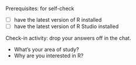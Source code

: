 Prerequisites: for self-check
 - [ ] have the latest version of R installed
 - [ ] have the latest version of R Studio installed

Check-in activity: drop your answers off in the chat.
* What’s your area of study? 
* Why are you interested in R?